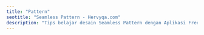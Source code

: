 ```yaml
---
title: "Pattern"
seotitle: "Seamless Pattern - Hervyqa.com"
description: "Tips belajar desain Seamless Pattern dengan Aplikasi Free/Libre Open Source Software."
---
```

